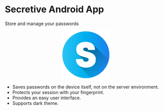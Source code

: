 # Secretive Android App
Store and manage your passwords

<p align="center">
<img src="https://github.com/emreesen27/Secretive/blob/assets/assets/app_icon.png?raw=true" width="150" height="150" />
 </p>
 
 * Saves passwords on the device itself, not on the server environment.
 * Protects your session with your fingerprint.
 * Provides an easy user interface.
 * Supports dark theme.
